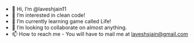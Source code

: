 - 👋 Hi, I’m @laveshjain11
- 👀 I’m interested in clean code!
- 🌱 I’m currently learning game called Life!
- 💞️ I’m looking to collaborate on almost anything.
- 📫 How to reach me - You will have to mail me at laveshsjain@gmail.com

<!---
laveshjain11/laveshjain11 is a ✨ special ✨ repository because its `README.md` (this file) appears on your GitHub profile.
You can click the Preview link to take a look at your changes.
--->
